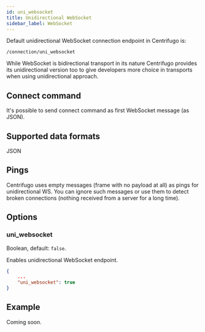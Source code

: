 ```yaml
---
id: uni_websocket
title: Unidirectional WebSocket
sidebar_label: WebSocket
---
```


Default unidirectional WebSocket connection endpoint in Centrifugo is:

```
/connection/uni_websocket
```

While WebSocket is bidirectional transport in its nature Centrifugo provides its unidirectional version too to give developers more choice in transports when using unidirectional approach.

## Connect command

It's possible to send connect command as first WebSocket message (as JSON).

## Supported data formats

JSON

## Pings

Centrifugo uses empty messages (frame with no payload at all) as pings for unidirectional WS. You can ignore such messages or use them to detect broken connections (nothing received from a server for a long time).

## Options

### uni_websocket

Boolean, default: `false`.

Enables unidirectional WebSocket endpoint.

```json title="config.json"
{
    ...
    "uni_websocket": true
}
```

## Example

Coming soon.
